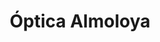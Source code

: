 ---
title: "Óptica Almoloya"
url: /almoloya-de-juarez-estado-de-mexico/optica-almoloya/
shop: Optiker
---